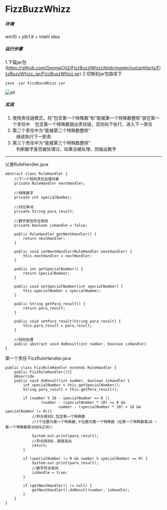 # FizzBuzzWhizz  
##### 环境  
win10 + jdk1.8 + intelli idea  

##### 运行步骤  
1.下载jar包(https://github.com/GeorgeCh2/FizzBuzzWhizz/blob/master/out/artifacts/FizzBuzzWhizz_jar/FizzBuzzWhizz.jar)
2.切换到jar包路径下 

`
java -jar FizzBuzzWhizz.jar
`  

![alt](http://georgechou.cn/content/images/2017/06/fizz.PNG)

##### 实现  
1. 使用责任链模式，将“包含第一个特殊数”和“能被第一个特殊数整除”放在第一个责任中 
    包含第一个特殊数跳出责任链，否则向下执行，进入下一责任
2. 第二个责任中为“能被第二个特殊数整除”  
    继续执行下一职责  
3. 第三个责任中为“能被第三个特殊数整除”  
    判断数字是否被处理过，如果没被处理，则输出数字
    
--------
父类RuleHandler.java
```
abstract class RuleHandler {
    //下一个规则责任处理对象
    private RuleHandler nextHandler;

    //特殊数字
    private int specialNumber;

    //对应单词
    private String para_result;

    //数字是否符合规则
    private boolean isHandle = false;

    public RuleHandler getNextHandler() {
        return nextHandler;
    }

    public void setNextHandler(RuleHandler nextHandler) {
        this.nextHandler = nextHandler;
    }

    public int getSpecialNumber() {
        return specialNumber;
    }

    public void setSpecialNumber(int specialNumber) {
        this.specialNumber = specialNumber;
    }

    public String getPara_result() {
        return para_result;
    }

    public void setPara_result(String para_result) {
        this.para_result = para_result;
    }

    //规则处理
    public abstract void doResult(int number, boolean isHandle);
}
```

第一个责任 FizzRuleHandler.java

```
public class FizzRuleHandler extends RuleHandler {
    public FizzRuleHandler(){}
    @Override
    public void doResult(int number, boolean isHandle) {
        int specialNumber = this.getSpecialNumber();
        String para_result = this.getPara_result();

        if (number % 10 - specialNumber == 0 ||
                (number - (specialNumber * 10) >= 0 &&
                        number - (specialNumber * 10) < 10 && specialNumber != 0)){
            //符合规则6,包含第一个特殊数
            //(个位数为第一个特殊数,十位数为第一个特殊数（在第一个特殊数乘10 ~ 第一个特殊数乘10加9之间））

            System.out.print(para_result);
            //符合规则6，直接退出
            return;
        }

        if (specialNumber != 0 && number % specialNumber == 0) {
            System.out.print(para_result);
            //数字符合规则
            isHandle = true;
        }

        if (getNextHandler() != null) {
            getNextHandler().doResult(number, isHandle);
        }
    }
}
```

